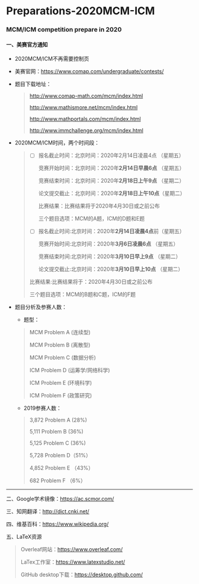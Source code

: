 # Preparations-2020MCM-ICM
### MCM/ICM competition prepare in 2020

#### 一、美赛官方通知

- 2020MCM/ICM不再需要控制页

- 美赛官网：https://www.comap.com/undergraduate/contests/

- 题目下载地址：

  >http://www.comap-math.com/mcm/index.html 
  >
  >http://www.mathismore.net/mcm/index.html 
  >
  >http://www.mathportals.com/mcm/index.html 
  >
  >http://www.immchallenge.org/mcm/index.html

- 2020MCM/ICM时间，两个时间段：

  > - [ ] 报名截止时间：北京时间：2020年2月14日凌晨4点  （星期五）  
  >
  >   竞赛开始时间：北京时间：2020年**2月14日早晨6点**  （星期五） 
  >
  >   竞赛结束时间：北京时间：2020年**2月18日上午9点**  （星期二） 
  >
  >   论文提交截止：北京时间：2020年**2月18日上午10点**（星期二） 
  >
  >   比赛结果：比赛结果将于2020年4月30日或之前公布
  >
  >   三个题目选项：MCM的A题，ICM的D题和E题
  >
  > - [ ] 报名截止时间:北京时间：2020年**2月14日凌晨4点**前（星期五）
  >
  >   竞赛开始时间:北京时间：2020年**3月6日凌晨6点**      （星期五）
  >
  >   竞赛结束时间:北京时间：2020年**3月10日早上9点**    （星期二）
  >
  >   论文提交截止:北京时间：2020年**3月10日早上10点**  （星期二） 
  >   
  > 比赛结果:比赛结果将于：2020年4月30日或之前公布
  >   
  >   三个题目选项：MCM的B题和C题，ICM的F题

- 题目分析及参赛人数：

  - 题型：
  
  > MCM Problem  A   (连续型) 
  >
  > MCM Problem  B   (离散型) 
  >
  > MCM Problem  C   (数据分析) 
  >
  > ICM    Problem D   (运筹学/网络科学) 
  >
  > ICM    Problem E    (环境科学) 
  >
  > ICM    Problem F    (政策研究)
  
  - 2019参赛人数：
  
  > 3,872 Problem A   (28%) 
  >
  > 5,111 Problem B   (36%) 
  >
  > 5,125 Problem C   (36%)
  >
  > 5,728 Problem D（51%） 
  >
  > 4,852 Problem E （43%） 
  >
  >   682  Problem F  （6%）
---------------

 二、Google学术镜像：https://ac.scmor.com/

三、知网翻译：http://dict.cnki.net/

四、维基百科：https://www.wikipedia.org/

五、LaTeX资源

> Overleaf网站：https://www.overleaf.com/
>
> LaTex工作室：https://www.latexstudio.net/
>
> GitHub desktop下载：https://desktop.github.com/